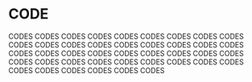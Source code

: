 # CODE
CODES CODES CODES CODES CODES CODES CODES CODES CODES CODES CODES CODES CODES CODES CODES CODES CODES CODES CODES CODES CODES CODES CODES CODES CODES CODES CODES CODES CODES CODES CODES CODES CODES CODES CODES CODES CODES CODES CODES CODES CODES CODES 
